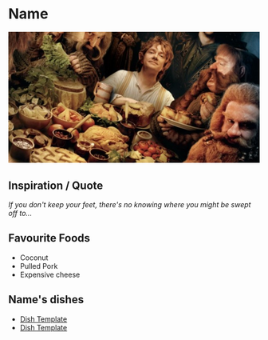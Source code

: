 # Name
![Name](/Images/the-hobbit215-594x309.jpg)

## Inspiration / Quote

*If you don't keep your feet, there's no knowing where you might be swept off to...*

## Favourite Foods

* Coconut
* Pulled Pork
* Expensive cheese

## Name's dishes

* [Dish Template](/Courses/DishTemplate.md)
* [Dish Template](/Courses/DishTemplate.md)
